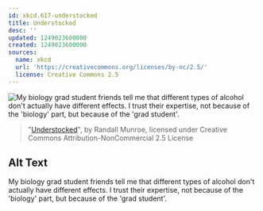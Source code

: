 ```yaml
---
id: xkcd.617-understocked
title: Understocked
desc: ''
updated: 1249023600000
created: 1249023600000
sources:
  name: xkcd
  url: 'https://creativecommons.org/licenses/by-nc/2.5/'
  license: Creative Commons 2.5
---
```

![My biology grad student friends tell me that different types of alcohol don't actually have different effects. I trust their expertise, not because of the 'biology' part, but because of the 'grad student'.](https://imgs.xkcd.com/comics/understocked.png)
> "[Understocked](https://xkcd.com/617/)", by Randall Munroe, licensed under Creative Commons Attribution-NonCommercial 2.5 License

## Alt Text
My biology grad student friends tell me that different types of alcohol don't actually have different effects. I trust their expertise, not because of the 'biology' part, but because of the 'grad student'.
